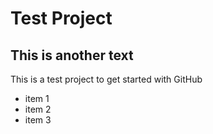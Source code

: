 # Test Project

## This is another text

This is a test project to get started with GitHub

* item 1
* item 2
* item 3

